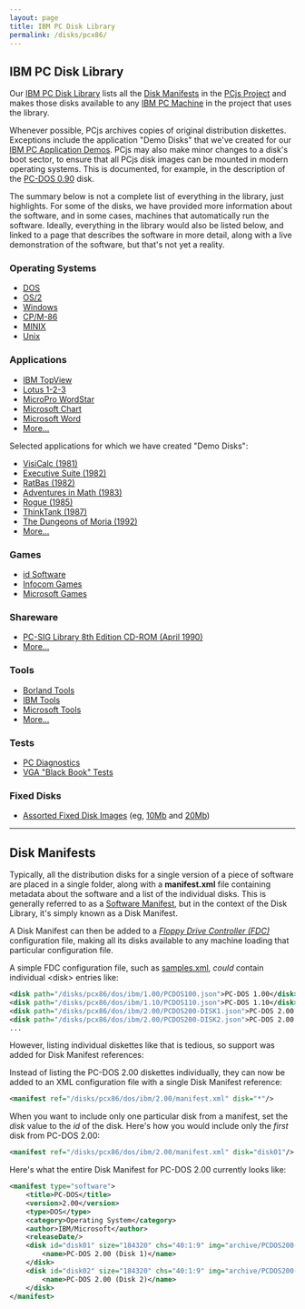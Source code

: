 ```yaml
---
layout: page
title: IBM PC Disk Library
permalink: /disks/pcx86/
---
```


IBM PC Disk Library
-------------------

Our [IBM PC Disk Library](/disks/pcx86/library.xml) lists all the [Disk Manifests](#disk-manifests) in the
[PCjs Project](/docs/about/) and makes those disks available to any [IBM PC Machine](/devices/pcx86/machine/)
in the project that uses the library.

Whenever possible, PCjs archives copies of original distribution diskettes.  Exceptions include the application
"Demo Disks" that we've created for our [IBM PC Application Demos](/apps/pcx86/).  PCjs may also make minor changes
to a disk's boot sector, to ensure that all PCjs disk images can be mounted in modern operating systems.  This is
documented, for example, in the description of the [PC-DOS 0.90](/disks/pcx86/dos/ibm/0.90/) disk.

The summary below is not a complete list of everything in the library, just highlights.  For some of the disks,
we have provided more information about the software, and in some cases, machines that automatically run the software.
Ideally, everything in the library would also be listed below, and linked to a page that describes the software in
more detail, along with a live demonstration of the software, but that's not yet a reality.

### Operating Systems

* [DOS](dos/)
* [OS/2](os2/)
* [Windows](windows/)
* [CP/M-86](cpm/)
* [MINIX](minix/)
* [Unix](unix/)

### Applications

* [IBM TopView](apps/ibm/topview/)
* [Lotus 1-2-3](apps/lotus/123/)
* [MicroPro WordStar](apps/micropro/wordstar/)
* [Microsoft Chart](apps/microsoft/chart/)
* [Microsoft Word](apps/microsoft/word/)
* [More...](apps/other/)

Selected applications for which we have created "Demo Disks":

* [VisiCalc (1981)](/apps/pcx86/1981/visicalc/)
* [Executive Suite (1982)](/apps/pcx86/1982/esuite/)
* [RatBas (1982)](/apps/pcx86/1982/ratbas/)
* [Adventures in Math (1983)](/apps/pcx86/1983/adventmath/)
* [Rogue (1985)](/apps/pcx86/1985/rogue/)
* [ThinkTank (1987)](/apps/pcx86/1987/thinktank/)
* [The Dungeons of Moria (1992)](/apps/pcx86/1992/moria/)
* [More...](/apps/pcx86/)

### Games

* [id Software](games/id/)
* [Infocom Games](games/infocom/)
* [Microsoft Games](games/microsoft/)

### Shareware

* [PC-SIG Library 8th Edition CD-ROM (April 1990)](shareware/pcsig08/)
* [More...](shareware/)

### Tools

* [Borland Tools](tools/borland/)
* [IBM Tools](tools/ibm/)
* [Microsoft Tools](tools/microsoft/)
* [More...](tools/misc/)

### Tests

* [PC Diagnostics](diags/)
* [VGA "Black Book" Tests](/tests/pcx86/vga/)

### Fixed Disks

* [Assorted Fixed Disk Images](/disks/pcx86/fixed/) (eg, [10Mb](/disks/pcx86/fixed/10mb/) and [20Mb](/disks/pcx86/fixed/20mb/))

---

Disk Manifests
---

Typically, all the distribution disks for a single version of a piece of software are placed in a single
folder, along with a **manifest.xml** file containing metadata about the software and a list of the individual
disks.  This is generally referred to as a [Software Manifest](/apps/), but in the context of the Disk Library,
it's simply known as a Disk Manifest.

A Disk Manifest can then be added to a *[Floppy Drive Controller (FDC)](/docs/pcx86/fdc/)* configuration file,
making all its disks available to any machine loading that particular configuration file.

A simple FDC configuration file, such as [samples.xml](samples.xml), *could* contain individual &lt;disk&gt;
entries like:

```xml
<disk path="/disks/pcx86/dos/ibm/1.00/PCDOS100.json">PC-DOS 1.00</disk>
<disk path="/disks/pcx86/dos/ibm/1.10/PCDOS110.json">PC-DOS 1.10</disk>
<disk path="/disks/pcx86/dos/ibm/2.00/PCDOS200-DISK1.json">PC-DOS 2.00 (Disk 1)</disk>
<disk path="/disks/pcx86/dos/ibm/2.00/PCDOS200-DISK2.json">PC-DOS 2.00 (Disk 2)</disk>
...
```

However, listing individual diskettes like that is tedious, so support was added for Disk Manifest references:

Instead of listing the PC-DOS 2.00 diskettes individually, they can now be added to an XML configuration file
with a single Disk Manifest reference:

```xml
<manifest ref="/disks/pcx86/dos/ibm/2.00/manifest.xml" disk="*"/>
```

When you want to include only one particular disk from a manifest, set the *disk* value to the *id* of the disk.
Here's how you would include only the *first* disk from PC-DOS 2.00:

```xml
<manifest ref="/disks/pcx86/dos/ibm/2.00/manifest.xml" disk="disk01"/>
```

Here's what the entire Disk Manifest for PC-DOS 2.00 currently looks like:

```xml
<manifest type="software">
    <title>PC-DOS</title>
    <version>2.00</version>
    <type>DOS</type>
    <category>Operating System</category>
    <author>IBM/Microsoft</author>
    <releaseDate/>
    <disk id="disk01" size="184320" chs="40:1:9" img="archive/PCDOS200-DISK1.img" href="/disks/pcx86/dos/ibm/2.00/PCDOS200-DISK1.json" md5="d57ceef82122790d1c0ff7bebc12f90a" md5json="2507c02da6cbafe9a94a35cbdd993be2">
        <name>PC-DOS 2.00 (Disk 1)</name>
    </disk>
    <disk id="disk02" size="184320" chs="40:1:9" img="archive/PCDOS200-DISK2.img" href="/disks/pcx86/dos/ibm/2.00/PCDOS200-DISK2.json" md5="1c7aac53c78446992f8821cf42d04c4a" md5json="b66e296319c1f97990b596b1aa376d39">
        <name>PC-DOS 2.00 (Disk 2)</name>
    </disk>
</manifest>
```
